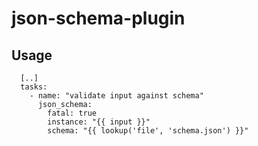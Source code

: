 # json-schema-plugin

## Usage
```
  [..]
  tasks:
    - name: "validate input against schema"
      json_schema: 
        fatal: true
        instance: "{{ input }}"
        schema: "{{ lookup('file', 'schema.json') }}"
```
